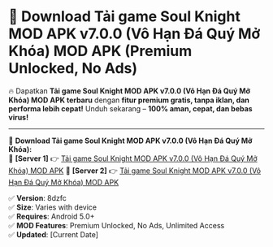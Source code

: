 # 🚀 Download Tải game Soul Knight MOD APK v7.0.0 (Vô Hạn Đá Quý Mở Khóa) MOD APK (Premium Unlocked, No Ads)  

🔥 Dapatkan **Tải game Soul Knight MOD APK v7.0.0 (Vô Hạn Đá Quý Mở Khóa) MOD APK terbaru** dengan **fitur premium gratis, tanpa iklan, dan performa lebih cepat!** Unduh sekarang – **100% aman, cepat, dan bebas virus!**  

---


🔽 **Download Tải game Soul Knight MOD APK v7.0.0 (Vô Hạn Đá Quý Mở Khóa):**  
🔹 **[Server 1]** 👉 [Tải game Soul Knight MOD APK v7.0.0 (Vô Hạn Đá Quý Mở Khóa) MOD APK](https://apkcomod.com?title=Tải_game_Soul_Knight_MOD_APK_v7.0.0_(Vô_Hạn_Đá_Quý_Mở_Khóa))  
🔹 **[Server 2]** 👉 [Tải game Soul Knight MOD APK v7.0.0 (Vô Hạn Đá Quý Mở Khóa) MOD APK](https://apkcomod.com?title=Tải_game_Soul_Knight_MOD_APK_v7.0.0_(Vô_Hạn_Đá_Quý_Mở_Khóa))  


✅ **Version**: 8dzfc  
✅ **Size**: Varies with device  
✅ **Requires**: Android 5.0+  
✅ **MOD Features**: Premium Unlocked, No Ads, Unlimited Access  
✅ **Updated**: [Current Date]  